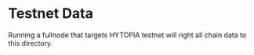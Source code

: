 # Testnet Data

Running a fullnode that targets HYTOPIA testnet will right all chain data to this directory.
